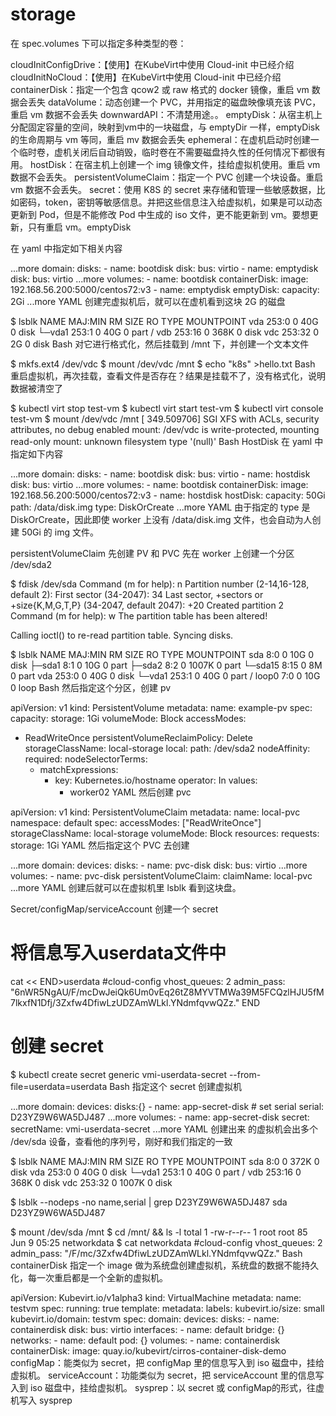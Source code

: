 # storage
在 spec.volumes 下可以指定多种类型的卷：

cloudInitConfigDrive：【使用】在KubeVirt中使用 Cloud-init 中已经介绍
cloudInitNoCloud：【使用】在KubeVirt中使用 Cloud-init 中已经介绍
containerDisk：指定一个包含 qcow2 或 raw 格式的 docker 镜像，重启 vm 数据会丢失
dataVolume：动态创建一个 PVC，并用指定的磁盘映像填充该 PVC，重启 vm 数据不会丢失
downwardAPI：不清楚用途。。
emptyDisk：从宿主机上分配固定容量的空间，映射到vm中的一块磁盘，与 emptyDir 一样，emptyDisk 的生命周期与 vm 等同，重启 mv 数据会丢失
ephemeral：在虚机启动时创建一个临时卷，虚机关闭后自动销毁，临时卷在不需要磁盘持久性的任何情况下都很有用。
hostDisk：在宿主机上创建一个 img 镜像文件，挂给虚拟机使用。重启 vm 数据不会丢失。
persistentVolumeClaim：指定一个 PVC 创建一个块设备。重启 vm 数据不会丢失。
secret：使用 K8S 的 secret 来存储和管理一些敏感数据，比如密码，token，密钥等敏感信息。并把这些信息注入给虚拟机，如果是可以动态更新到 Pod，但是不能修改 Pod 中生成的 iso 文件，更不能更新到 vm。要想更新，只有重启 vm。emptyDisk

在 yaml 中指定如下相关内容

...more
      domain:
          disks:
          - name: bootdisk
            disk:
              bus: virtio
          - name: emptydisk
            disk:
              bus: virtio
...more
      volumes:
      - name: bootdisk
        containerDisk:
          image: 192.168.56.200:5000/centos72:v3
      - name: emptydisk
        emptyDisk:
          capacity: 2Gi
...more
YAML
创建完虚拟机后，就可以在虚机看到这块 2G 的磁盘

$ lsblk
NAME   MAJ:MIN RM  SIZE RO TYPE MOUNTPOINT
vda    253:0    0   40G  0 disk 
└─vda1 253:1    0   40G  0 part /
vdb    253:16   0  368K  0 disk 
vdc    253:32   0    2G  0 disk 
Bash
对它进行格式化，然后挂载到 /mnt 下，并创建一个文本文件

$ mkfs.ext4 /dev/vdc
$ mount /dev/vdc /mnt
$ echo "k8s" >hello.txt
Bash
重启虚拟机，再次挂载，查看文件是否存在？结果是挂载不了，没有格式化，说明数据被清空了

$ kubectl virt  stop test-vm
$  kubectl virt  start test-vm
$  kubectl virt  console test-vm
$ mount /dev/vdc /mnt
[  349.509706] SGI XFS with ACLs, security attributes, no debug enabled
mount: /dev/vdc is write-protected, mounting read-only
mount: unknown filesystem type '(null)'
Bash
HostDisk
在 yaml 中指定如下内容

...more
      domain:
          disks:
          - name: bootdisk
            disk:
              bus: virtio
          - name: hostdisk
            disk:
              bus: virtio
...more
      volumes:
      - name: bootdisk
        containerDisk:
          image: 192.168.56.200:5000/centos72:v3
      - name: hostdisk
        hostDisk:
          capacity: 50Gi
          path: /data/disk.img
          type: DiskOrCreate
...more
YAML
由于指定的 type 是 DiskOrCreate，因此即使 worker 上没有 /data/disk.img 文件，也会自动为人创建 50Gi 的 img 文件。

persistentVolumeClaim
先创建 PV 和 PVC 先在 worker 上创建一个分区 /dev/sda2

$ fdisk /dev/sda
Command (m for help): n
Partition number (2-14,16-128, default 2): 
First sector (34-2047): 34
Last sector, +sectors or +size{K,M,G,T,P} (34-2047, default 2047): +20 
Created partition 2
Command (m for help): w
The partition table has been altered!

Calling ioctl() to re-read partition table.
Syncing disks.

$ lsblk
NAME    MAJ:MIN RM  SIZE RO TYPE MOUNTPOINT
sda       8:0    0   10G  0 disk 
├─sda1    8:1    0   10G  0 part 
├─sda2    8:2    0 1007K  0 part 
└─sda15   8:15   0    8M  0 part 
vda     253:0    0   40G  0 disk 
└─vda1  253:1    0   40G  0 part /
loop0     7:0    0   10G  0 loop 
Bash
然后指定这个分区，创建 pv

apiVersion: v1
kind: PersistentVolume
metadata:
  name: example-pv
spec:
  capacity:
    storage: 1Gi
  volumeMode: Block
  accessModes:
  - ReadWriteOnce
  persistentVolumeReclaimPolicy: Delete
  storageClassName: local-storage
  local:
    path: /dev/sda2
  nodeAffinity:
    required:
      nodeSelectorTerms:
      - matchExpressions:
        - key: Kubernetes.io/hostname
          operator: In
          values:
          - worker02
YAML
然后创建 pvc

apiVersion: v1
kind: PersistentVolumeClaim
metadata:
  name: local-pvc
  namespace: default
spec:
  accessModes: ["ReadWriteOnce"]
  storageClassName: local-storage
  volumeMode: Block
  resources:
    requests:
      storage: 1Gi
YAML
然后指定这个 PVC 去创建

...more
      domain:
        devices:
          disks:
          - name: pvc-disk
            disk:
              bus: virtio
...more
      volumes:
      - name: pvc-disk
        persistentVolumeClaim: 
          claimName: local-pvc
...more
YAML
创建后就可以在虚拟机里 lsblk 看到这块盘。

Secret/configMap/serviceAccount
创建一个 secret

# 将信息写入userdata文件中
cat << END>userdata
#cloud-config
vhost_queues: 2
admin_pass: "6nWR5NgAU/F/mcDwJeiQk6Um0vEq26tZ8MYVTMWa39M5FCQzlHJU5fM7lkxfN1Dfj/3Zxfw4DfiwLzUDZAmWLkl.YNdmfqvwQZz."
END

# 创建 secret
$ kubectl create secret generic vmi-userdata-secret --from-file=userdata=userdata
Bash
指定这个 secret 创建虚拟机

...more
      domain:
        devices:
          disks:{}
          - name: app-secret-disk
            # set serial
            serial: D23YZ9W6WA5DJ487
...more
      volumes:
      - name: app-secret-disk
        secret:
          secretName: vmi-userdata-secret
...more
YAML
创建出来 的虚拟机会出多个 /dev/sda 设备，查看他的序列号，刚好和我们指定的一致

$ lsblk
NAME   MAJ:MIN RM  SIZE RO TYPE MOUNTPOINT
sda      8:0    0  372K  0 disk 
vda    253:0    0   40G  0 disk 
└─vda1 253:1    0   40G  0 part /
vdb    253:16   0  368K  0 disk 
vdc    253:32   0 1007K  0 disk 

$ lsblk --nodeps -no name,serial | grep D23YZ9W6WA5DJ487
sda  D23YZ9W6WA5DJ487

$ mount /dev/sda /mnt
$ cd /mnt/ &&  ls -l
total 1
-rw-r--r-- 1 root root 85 Jun  9 05:25 networkdata
$ cat networkdata 
#cloud-config
vhost_queues: 2
admin_pass: "/F/mc/3Zxfw4DfiwLzUDZAmWLkl.YNdmfqvwQZz."
Bash
containerDisk
指定一个 image 做为系统盘创建虚拟机，系统盘的数据不能持久化，每一次重启都是一个全新的虚拟机。

apiVersion: Kubevirt.io/v1alpha3
kind: VirtualMachine
metadata:
  name: testvm
spec:
  running: true
  template:
    metadata:
      labels:
        kubevirt.io/size: small
        kubevirt.io/domain: testvm
    spec:
      domain:
        devices:
          disks:
            - name: containerdisk
              disk:
                bus: virtio
          interfaces:
          - name: default
            bridge: {}
      networks:
      - name: default
        pod: {}
      volumes:
        - name: containerdisk
          containerDisk:
            image: quay.io/kubevirt/cirros-container-disk-demo
configMap：能类似为 secret，把 configMap 里的信息写入到 iso 磁盘中，挂给虚拟机。
serviceAccount：功能类似为 secret，把 serviceAccount 里的信息写入到 iso 磁盘中，挂给虚拟机。
sysprep：以 secret 或 configMap的形式，往虚机写入 sysprep


